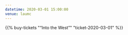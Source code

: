 ```yaml
---
datetime: 2020-03-01 15:00:00
venue: laumc
---
```


{{% buy-tickets "“Into the West”" "ticket-2020-03-01" %}}
